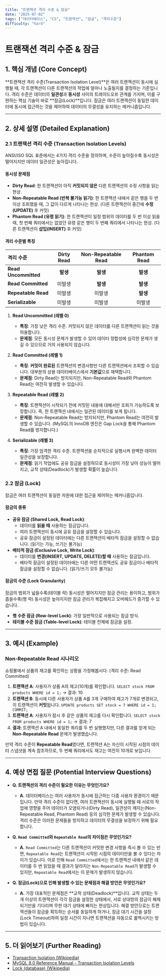 ```yaml
---
title: "트랜잭션 격리 수준 & 잠금"
date: "2025-07-02"
tags: ["데이터베이스", "CS", "트랜잭션", "잠금", "격리수준"]
difficulty: "hard"
---
```


# 트랜잭션 격리 수준 & 잠금

## 1. 핵심 개념 (Core Concept)

**트랜잭션 격리 수준(Transaction Isolation Level)**은 여러 트랜잭션이 동시에 실행될 때, 각 트랜잭션이 다른 트랜잭션의 작업에 얼마나 노출될지를 결정하는 기준입니다. 격리 수준은 데이터의 **일관성**과 **동시성** 사이의 트레이드오프 관계를 가지며, 이를 구현하는 핵심 기술이 바로 **잠금(Lock)**입니다. 잠금은 여러 트랜잭션이 동일한 데이터에 동시에 접근하는 것을 제어하여 데이터의 무결성을 유지하는 메커니즘입니다.

---

## 2. 상세 설명 (Detailed Explanation)

### 2.1 트랜잭션 격리 수준 (Transaction Isolation Levels)

ANSI/ISO SQL 표준에서는 4가지 격리 수준을 정의하며, 수준이 높아질수록 동시성은 떨어지지만 데이터 일관성은 높아집니다.

#### 동시성 문제점
*   **Dirty Read**: 한 트랜잭션이 아직 **커밋되지 않은** 다른 트랜잭션의 수정 사항을 읽는 현상.
*   **Non-Repeatable Read (반복 불가능 읽기)**: 한 트랜잭션 내에서 같은 행을 두 번 이상 조회했을 때, 그 값이 다르게 나타나는 현상. (다른 트랜잭션이 중간에 **수정(UPDATE)** 후 커밋)
*   **Phantom Read (유령 읽기)**: 한 트랜잭션이 일정 범위의 데이터를 두 번 이상 읽을 때, 첫 번째 쿼리에서는 없었던 유령 같은 행이 두 번째 쿼리에서 나타나는 현상. (다른 트랜잭션이 **삽입(INSERT)** 후 커밋)

#### 격리 수준별 특징

| 격리 수준 | Dirty Read | Non-Repeatable Read | Phantom Read |
| :--- | :---: | :---: | :---: |
| **Read Uncommitted** | **발생** | **발생** | **발생** |
| **Read Committed** | 미발생 | **발생** | **발생** |
| **Repeatable Read** | 미발생 | 미발생 | **발생** |
| **Serializable** | 미발생 | 미발생 | 미발생 |

1.  **Read Uncommitted (레벨 0)**
    *   **특징**: 가장 낮은 격리 수준. 커밋되지 않은 데이터를 다른 트랜잭션이 읽는 것을 허용합니다.
    *   **문제점**: 모든 동시성 문제가 발생할 수 있어 데이터 정합성에 심각한 문제가 생길 수 있으므로 거의 사용되지 않습니다.

2.  **Read Committed (레벨 1)**
    *   **특징**: **커밋이 완료된** 트랜잭션의 변경사항만 다른 트랜잭션에서 조회할 수 있습니다. 대부분의 상용 데이터베이스에서 **기본값**으로 채택합니다.
    *   **문제점**: Dirty Read는 방지되지만, Non-Repeatable Read와 Phantom Read는 여전히 발생할 수 있습니다.

3.  **Repeatable Read (레벨 2)**
    *   **특징**: 트랜잭션이 시작되기 전에 커밋된 내용에 대해서만 조회가 가능하도록 보장합니다. 즉, 한 트랜잭션 내에서는 일관된 데이터를 보게 됩니다.
    *   **문제점**: Non-Repeatable Read는 방지되지만, Phantom Read는 여전히 발생할 수 있습니다. (MySQL의 InnoDB 엔진은 Gap Lock을 통해 Phantom Read를 방지합니다.)

4.  **Serializable (레벨 3)**
    *   **특징**: 가장 엄격한 격리 수준. 트랜잭션을 순차적으로 실행시켜 완벽한 데이터 일관성을 보장합니다.
    *   **문제점**: 읽기 작업에도 공유 잠금을 설정하므로 동시성이 가장 낮아 성능이 떨어지고, 교착 상태(Deadlock)가 발생할 확률이 높습니다.

### 2.2 잠금 (Lock)

잠금은 여러 트랜잭션이 동일한 자원에 대한 접근을 제어하는 메커니즘입니다.

#### 잠금의 종류
*   **공유 잠금 (Shared Lock, Read Lock)**:
    *   데이터를 **읽을 때** 사용하는 잠금입니다.
    *   여러 트랜잭션이 동시에 공유 잠금을 설정할 수 있습니다.
    *   공유 잠금이 설정된 데이터에는 다른 트랜잭션이 배타적 잠금을 설정할 수 없습니다. (읽기는 가능, 쓰기는 불가능)
*   **배타적 잠금 (Exclusive Lock, Write Lock)**:
    *   데이터를 **변경(INSERT, UPDATE, DELETE)할 때** 사용하는 잠금입니다.
    *   배타적 잠금이 설정된 데이터에는 다른 어떤 트랜잭션도 공유 잠금이나 배타적 잠금을 설정할 수 없습니다. (읽기/쓰기 모두 불가능)

#### 잠금의 수준 (Lock Granularity)
잠금의 범위가 넓을수록(테이블 락) 동시성은 떨어지지만 잠금 관리는 용이하고, 범위가 좁을수록(행 락) 동시성은 높아지지만 잠금 관리가 복잡해지고 오버헤드가 증가할 수 있습니다.
*   **행 수준 잠금 (Row-level Lock)**: 가장 일반적으로 사용되는 잠금 방식.
*   **테이블 수준 잠금 (Table-level Lock)**: 테이블 전체에 잠금을 설정.

---

## 3. 예시 (Example)

### Non-Repeatable Read 시나리오

쇼핑몰에서 상품의 재고를 확인하는 상황을 가정해봅시다. (격리 수준: Read Committed)

1.  **트랜잭션 A**: 사용자가 상품 A의 재고(10개)를 확인합니다. `SELECT stock FROM products WHERE id = 1;` -> 결과: 10
2.  **트랜잭션 B**: 동시에 다른 사용자가 상품 A를 3개 구매하여 재고가 7개로 변경되고, 이 트랜잭션이 **커밋**됩니다. `UPDATE products SET stock = 7 WHERE id = 1; COMMIT;`
3.  **트랜잭션 A**: 사용자가 잠시 후 같은 상품의 재고를 다시 확인합니다. `SELECT stock FROM products WHERE id = 1;` -> 결과: 7
4.  **결과**: 트랜잭션 A 내에서 동일한 쿼리를 두 번 실행했지만, 다른 결과를 얻게 되는 **Non-Repeatable Read** 문제가 발생했습니다.

만약 격리 수준이 **Repeatable Read**였다면, 트랜잭션 A는 자신이 시작된 시점의 데이터 스냅샷을 계속 참조하므로, 두 번째 쿼리에서도 재고는 여전히 10개로 보입니다.

---

## 4. 예상 면접 질문 (Potential Interview Questions)

*   **Q. 트랜잭션의 격리 수준이 필요한 이유는 무엇인가요?**
    *   **A.** 데이터베이스는 여러 사용자가 동시에 접근하는 다중 사용자 환경이기 때문입니다. 만약 격리 수준이 없다면, 여러 트랜잭션이 동시에 실행될 때 서로의 작업에 영향을 주어 데이터가 오염되거나(Dirty Read), 일관성이 깨지는(Non-Repeatable Read, Phantom Read) 등의 심각한 문제가 발생할 수 있습니다. 격리 수준은 이러한 문제들을 방지하고 데이터의 무결성을 보장하기 위해 필요합니다.

*   **Q. `Read Committed`와 `Repeatable Read`의 차이점은 무엇인가요?**
    *   **A.** `Read Committed`는 다른 트랜잭션이 커밋한 변경 사항을 즉시 볼 수 있는 반면, `Repeatable Read`는 트랜잭션이 시작된 시점의 데이터만을 볼 수 있다는 차이가 있습니다. 이로 인해 `Read Committed`에서는 한 트랜잭션 내에서 같은 데이터를 두 번 읽었을 때 결과가 달라지는 `Non-Repeatable Read`가 발생할 수 있지만, `Repeatable Read`에서는 이 문제가 발생하지 않습니다.

*   **Q. 잠금(Lock)으로 인해 발생할 수 있는 문제점과 해결 방안은 무엇인가요?**
    *   **A.** 가장 대표적인 문제점은 **교착 상태(Deadlock)**입니다. 교착 상태는 두 개 이상의 트랜잭션이 각각 잠금을 설정한 상태에서, 서로 상대방의 잠금이 해제되기만을 기다리며 무한 대기 상태에 빠지는 현상입니다. 해결 방안으로는 트랜잭션들이 잠금을 획득하는 순서를 동일하게 하거나, 잠금 대기 시간을 설정(Lock Timeout)하여 일정 시간이 지나면 트랜잭션을 자동으로 롤백시키는 방법이 있습니다.

---

## 5. 더 읽어보기 (Further Reading)

*   [Transaction Isolation (Wikipedia)](https://en.wikipedia.org/wiki/Isolation_(database_systems))
*   [MySQL 8.0 Reference Manual - Transaction Isolation Levels](https://dev.mysql.com/doc/refman/8.0/en/innodb-transaction-isolation-levels.html)
*   [Lock (database) (Wikipedia)](https://en.wikipedia.org/wiki/Lock_(database))
